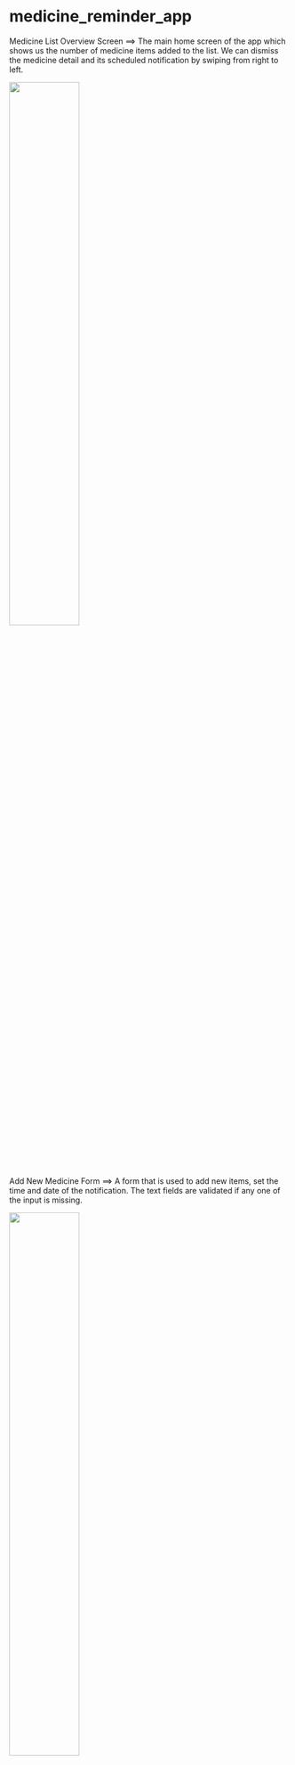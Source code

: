 # medicine_reminder_app

Medicine List Overview Screen
==> The main home screen of the app which shows us the number of medicine items added to the list. We can dismiss the medicine detail and its scheduled notification by swiping from right to left.

<img src="https://user-images.githubusercontent.com/76838272/127634994-8bbbbcf8-bdd3-4a20-b3e6-2aef2f7c2f1a.jpg" width=50% height=50%>

Add New Medicine Form 
==> A form that is used to add new items, set the time and date of the notification. The text fields are validated if any one of the input is missing.

<img src="https://user-images.githubusercontent.com/76838272/127640048-ddf1099d-75d4-48fc-9454-be6107923687.jpg" width=50% height=50%>

Addition of a Medicine Item
<img src="https://user-images.githubusercontent.com/76838272/127640072-173d47b2-5649-4902-9254-8896af2337e1.jpg" width=50% height=50%>

Scheduled Notification Proof
<img src="https://user-images.githubusercontent.com/76838272/127640090-2d1b3b7f-2cd6-4172-ad57-953373ef4279.jpg" width=50% height=50%>
